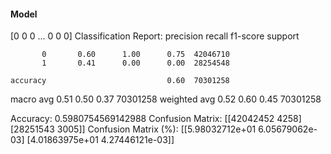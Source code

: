 #### Model
[0 0 0 ... 0 0 0]
Classification Report:
              precision    recall  f1-score   support

           0       0.60      1.00      0.75  42046710
           1       0.41      0.00      0.00  28254548

    accuracy                           0.60  70301258
   macro avg       0.51      0.50      0.37  70301258
weighted avg       0.52      0.60      0.45  70301258

Accuracy: 0.5980754569142988
Confusion Matrix:
[[42042452     4258]
 [28251543     3005]]
Confusion Matrix (%):
[[5.98032712e+01 6.05679062e-03]
 [4.01863975e+01 4.27446121e-03]]
